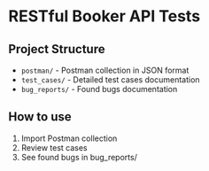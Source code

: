 # RESTful Booker API Tests

## Project Structure
- `postman/` - Postman collection in JSON format
- `test_cases/` - Detailed test cases documentation
- `bug_reports/` - Found bugs documentation

## How to use
1. Import Postman collection
2. Review test cases
3. See found bugs in bug_reports/

